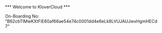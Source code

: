 *** Welcome to KloverCloud ***

On-Boarding No: &#34;B62cbTlMwKXtFiE60af66ae54e74c0001dd4e6eLk8LVUJAUJwxHgmHECd7&#34;
